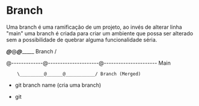 # Branch

Uma branch é uma ramificação de um projeto, ao invés de alterar linha "main" uma branch é criada para criar um ambiente que possa ser alterado sem a possibilidade de quebrar alguma funcionalidade séria.

 _____@_____@_______@____________ Branch
/

@-------------@---------------------@---------------------- Main

        \_________@______@___________/ Branch (Merged)



- git branch name (cria uma branch)

- git
